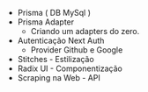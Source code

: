 
- Prisma ( DB MySql )
- Prisma Adapter
  - Criando um adapters do zero.
- Autenticação Next Auth
  - Provider Github e Google
- Stitches - Estilização
- Radix UI - Componentização
- Scraping na Web - API
